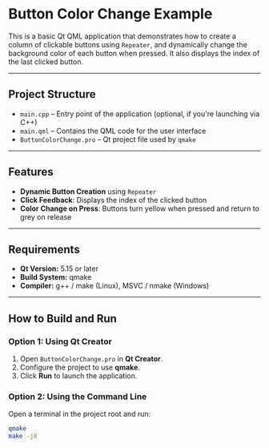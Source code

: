 # Button Color Change Example

This is a basic Qt QML application that demonstrates how to create a column of clickable buttons using `Repeater`, and dynamically change the background color of each button when pressed. It also displays the index of the last clicked button.

---

## Project Structure

- `main.cpp` – Entry point of the application (optional, if you're launching via C++)
- `main.qml` – Contains the QML code for the user interface
- `ButtonColorChange.pro` – Qt project file used by `qmake`

---

## Features

- **Dynamic Button Creation** using `Repeater`
- **Click Feedback**: Displays the index of the clicked button
- **Color Change on Press**: Buttons turn yellow when pressed and return to grey on release

---

## Requirements

- **Qt Version:** 5.15 or later
- **Build System:** qmake
- **Compiler:** g++ / make (Linux), MSVC / nmake (Windows)

---

## How to Build and Run

### Option 1: Using Qt Creator

1. Open `ButtonColorChange.pro` in **Qt Creator**.
2. Configure the project to use **qmake**.
3. Click **Run** to launch the application.

### Option 2: Using the Command Line

Open a terminal in the project root and run:

```bash
qmake
make -j8

